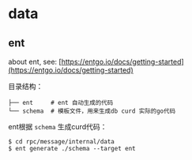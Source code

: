 # data

## ent

about ent, see: [https://entgo.io/docs/getting-started](https://entgo.io/docs/getting-started)

目录结构：
```text
├── ent     # ent 自动生成的代码
└── schema  # 模板文件，用来生成db curd 实际的go代码
```

ent根据 `schema` 生成curd代码：
```shell
$ cd rpc/message/internal/data
$ ent generate ./schema --target ent
```